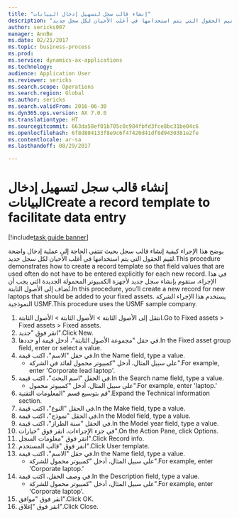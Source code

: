 ```yaml
--- 
title: "إنشاء قالب سجل لتسهيل إدخال البيانات"
description: "يوضح هذا الإجراء كيفية إنشاء قالب سجل بحيث تنتفي الحاجة إلى عملية إدخال واضحة لقيم الحقول التي يتم استخدامها في أغلب الأحيان لكل سجل جديد."
author: sericks007
manager: AnnBe
ms.date: 02/21/2017
ms.topic: business-process
ms.prod: 
ms.service: dynamics-ax-applications
ms.technology: 
audience: Application User
ms.reviewer: sericks
ms.search.scope: Operations
ms.search.region: Global
ms.author: sericks
ms.search.validFrom: 2016-06-30
ms.dyn365.ops.version: AX 7.0.0
ms.translationtype: HT
ms.sourcegitcommit: 663da58ef01b705c0c984fbfd3fce8bc31be04c6
ms.openlocfilehash: 6f8d804133f8e9c6f47420d41df8d9430381e2fe
ms.contentlocale: ar-sa
ms.lasthandoff: 08/29/2017

---
```

# <a name="create-a-record-template-to-facilitate-data-entry"></a><span data-ttu-id="50eae-103">إنشاء قالب سجل لتسهيل إدخال البيانات</span><span class="sxs-lookup"><span data-stu-id="50eae-103">Create a record template to facilitate data entry</span></span>

[!include[task guide banner](../../includes/task-guide-banner.md)]

<span data-ttu-id="50eae-104">يوضح هذا الإجراء كيفية إنشاء قالب سجل بحيث تنتفي الحاجة إلى عملية إدخال واضحة لقيم الحقول التي يتم استخدامها في أغلب الأحيان لكل سجل جديد.</span><span class="sxs-lookup"><span data-stu-id="50eae-104">This procedure demonstrates how to create a record template so that field values that are used often do not have to be entered explicitly for each new record.</span></span> <span data-ttu-id="50eae-105">في هذا الإجراء، ستقوم بإنشاء سجل جديد لأجهزة الكمبيوتر المحمولة الجديدة التي يجب أن تُضاف إلى الأصول الثابتة.</span><span class="sxs-lookup"><span data-stu-id="50eae-105">In this procedure, you’ll create a new record for new laptops that should be added to your fixed assets.</span></span> <span data-ttu-id="50eae-106">يستخدم هذا الإجراء الشركة النموذجية USMF.</span><span class="sxs-lookup"><span data-stu-id="50eae-106">This procedure uses the USMF sample company.</span></span>

1. <span data-ttu-id="50eae-107">انتقل إلى الأصول الثابتة > الأصول الثابتة > الأصول الثابتة.</span><span class="sxs-lookup"><span data-stu-id="50eae-107">Go to Fixed assets > Fixed assets > Fixed assets.</span></span>
2. <span data-ttu-id="50eae-108">انقر فوق "جديد".</span><span class="sxs-lookup"><span data-stu-id="50eae-108">Click New.</span></span>
3. <span data-ttu-id="50eae-109">في حقل "مجموعة الأصول الثابتة"، أدخل قيمة أو حددها.</span><span class="sxs-lookup"><span data-stu-id="50eae-109">In the Fixed asset group field, enter or select a value.</span></span>
4. <span data-ttu-id="50eae-110">في حقل "الاسم"، اكتب قيمة.</span><span class="sxs-lookup"><span data-stu-id="50eae-110">In the Name field, type a value.</span></span>
    * <span data-ttu-id="50eae-111">على سبيل المثال، أدخل "كمبيوتر محمول لقائد في الشركة".</span><span class="sxs-lookup"><span data-stu-id="50eae-111">For example, enter 'Corporate lead laptop'.</span></span>  
5. <span data-ttu-id="50eae-112">في الحقل "اسم البحث‬"، اكتب قيمة.</span><span class="sxs-lookup"><span data-stu-id="50eae-112">In the Search name field, type a value.</span></span>
    * <span data-ttu-id="50eae-113">على سبيل المثال، أدخل "كمبيوتر محمول".</span><span class="sxs-lookup"><span data-stu-id="50eae-113">For example, enter 'laptop.'</span></span>  
6. <span data-ttu-id="50eae-114">قم بتوسيع قسم "المعلومات التقنية".</span><span class="sxs-lookup"><span data-stu-id="50eae-114">Expand the Technical information section.</span></span>
7. <span data-ttu-id="50eae-115">في الحقل "النوع‬"، اكتب قيمة.</span><span class="sxs-lookup"><span data-stu-id="50eae-115">In the Make field, type a value.</span></span>
8. <span data-ttu-id="50eae-116">في الحقل "نموذج"، اكتب قيمة.</span><span class="sxs-lookup"><span data-stu-id="50eae-116">In the Model field, type a value.</span></span>
9. <span data-ttu-id="50eae-117">في الحقل "سنة الطراز‬"، اكتب قيمة.</span><span class="sxs-lookup"><span data-stu-id="50eae-117">In the Model year field, type a value.</span></span>
10. <span data-ttu-id="50eae-118">في جزء الإجراءات، انقر فوق "خيارات".</span><span class="sxs-lookup"><span data-stu-id="50eae-118">On the Action Pane, click Options.</span></span>
11. <span data-ttu-id="50eae-119">انقر فوق "معلومات السجل".</span><span class="sxs-lookup"><span data-stu-id="50eae-119">Click Record info.</span></span>
12. <span data-ttu-id="50eae-120">انقر فوق "قالب المستخدم".</span><span class="sxs-lookup"><span data-stu-id="50eae-120">Click User template.</span></span>
13. <span data-ttu-id="50eae-121">في حقل "الاسم"، اكتب قيمة.</span><span class="sxs-lookup"><span data-stu-id="50eae-121">In the Name field, type a value.</span></span>
    * <span data-ttu-id="50eae-122">على سبيل المثال، أدخل "كمبيوتر محمول للشركة".</span><span class="sxs-lookup"><span data-stu-id="50eae-122">For example, enter 'Corporate laptop.'</span></span>  
14. <span data-ttu-id="50eae-123">في وصف الحقل، اكتب قيمة.</span><span class="sxs-lookup"><span data-stu-id="50eae-123">In the Description field, type a value.</span></span>
    * <span data-ttu-id="50eae-124">على سبيل المثال، أدخل "كمبيوتر محمول للشركة".</span><span class="sxs-lookup"><span data-stu-id="50eae-124">For example, enter 'Corporate laptop'.</span></span>  
15. <span data-ttu-id="50eae-125">انقر فوق "موافق".</span><span class="sxs-lookup"><span data-stu-id="50eae-125">Click OK.</span></span>
16. <span data-ttu-id="50eae-126">انقر فوق "إغلاق".</span><span class="sxs-lookup"><span data-stu-id="50eae-126">Click Close.</span></span>



